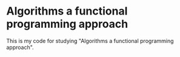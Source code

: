 # Algorithms a functional programming approach

This is my code for studying "Algorithms a functional programming approach".

